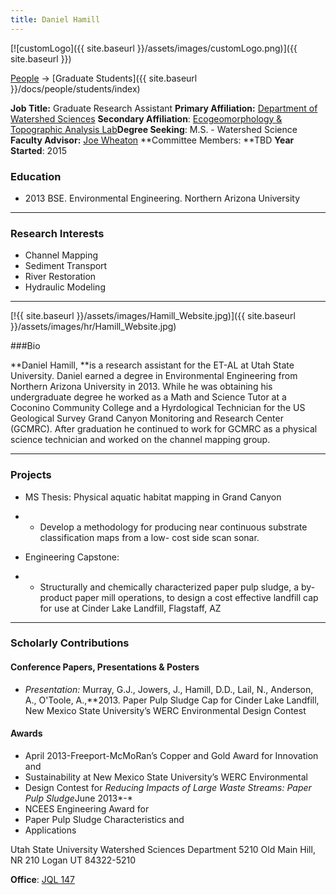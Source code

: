 ```yaml
---
title: Daniel Hamill
---
```


[![customLogo]({{ site.baseurl }}/assets/images/customLogo.png)]({{ site.baseurl }})

[People]({{site.baseurl}}/docs/people/index) -> [Graduate Students]({{ site.baseurl }}/docs/people/students/index)

**Job Title:** Graduate Research Assistant
**Primary Affiliation:** [Department of Watershed Sciences](http://www.cnr.usu.edu/wats)
**Secondary Affiliation**: [Ecogeomorphology & Topographic Analysis Lab](http://etal.joewheaton.org/a/joewheaton.org/et-al/)**Degree Seeking**: M.S. - Watershed Science
**Faculty Advisor:** [Joe Wheaton](https://qcnr.usu.edu/directory/wheaton_joseph)
**Committee Members: **TBD
**Year Started**: 2015

### Education

- 2013 BSE. Environmental Engineering. Northern Arizona University

------

### Research Interests

- Channel Mapping 
- Sediment Transport
- River Restoration
- Hydraulic Modeling

------



 [!{{ site.baseurl }}/assets/images/Hamill_Website.jpg)]({{ site.baseurl }}/assets/images/hr/Hamill_Website.jpg)

###Bio

**Daniel Hamill, **is a research assistant for the ET-AL  at Utah State University.  Daniel earned a degree in Environmental Engineering from Northern Arizona University in 2013.  While he was obtaining his undergraduate degree he worked as a Math and Science Tutor at a Coconino Community College and a Hyrdological Technician for the US Geological Survey Grand Canyon Monitoring and Research Center (GCMRC).  After graduation he continued to work for GCMRC as a physical science technician and worked on the channel mapping group.  

------

### Projects

- MS Thesis: Physical aquatic habitat mapping in Grand Canyon

- - Develop a methodology for producing near continuous substrate classification maps from a low- cost side scan sonar.

- Engineering Capstone: 

- - Structurally and chemically characterized paper pulp sludge, a by-product paper mill operations, to design a cost effective landfill cap for use at Cinder Lake Landfill, Flagstaff, AZ

------

### Scholarly Contributions

#### Conference Papers, Presentations & Posters

- *Presentation:* Murray, G.J., Jowers, J., Hamill, D.D., Lail, N., Anderson, A., O'Toole, A.,**2013. Paper Pulp Sludge Cap for Cinder Lake Landfill,  New Mexico State University’s WERC Environmental Design Contest

#### Awards

- April 2013-Freeport-McMoRan’s Copper and Gold Award for Innovation and 
- Sustainability at New Mexico State University’s WERC Environmental 
- Design Contest for *Reducing Impacts of Large Waste Streams: Paper Pulp Sludge*June 2013*-*
- NCEES Engineering Award for
- Paper Pulp Sludge Characteristics and 
- Applications



Utah State University
Watershed Sciences Department
5210 Old Main Hill, NR 210
Logan UT 84322-5210

**Office**:  [JQL 147](http://www.usu.edu/map/index.cfm?id=47)